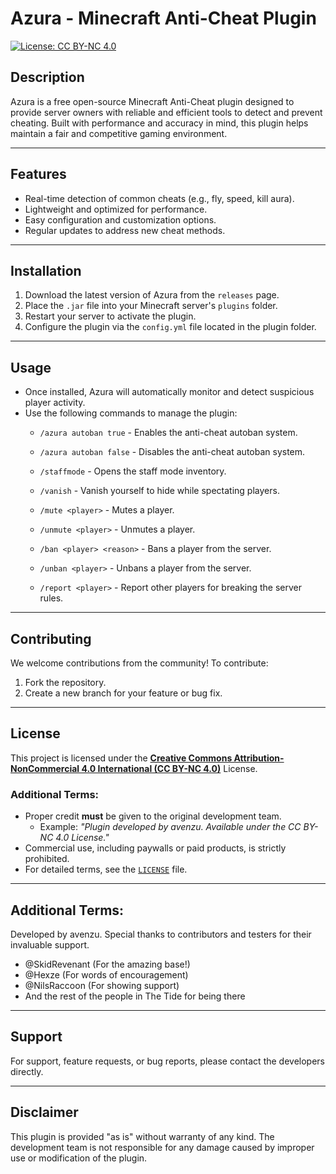 # Azura - Minecraft Anti-Cheat Plugin

[![License: CC BY-NC 4.0](https://img.shields.io/badge/License-CC%20BY--NC%204.0-lightgrey.svg)](https://creativecommons.org/licenses/by-nc/4.0/)

## Description
Azura is a free open-source Minecraft Anti-Cheat plugin designed to provide server owners with reliable and efficient tools to detect and prevent cheating. Built with performance and accuracy in mind, this plugin helps maintain a fair and competitive gaming environment.

---

## Features
- Real-time detection of common cheats (e.g., fly, speed, kill aura).
- Lightweight and optimized for performance.
- Easy configuration and customization options.
- Regular updates to address new cheat methods.

---

## Installation
1. Download the latest version of Azura from the `releases` page.
2. Place the `.jar` file into your Minecraft server's `plugins` folder.
3. Restart your server to activate the plugin.
4. Configure the plugin via the `config.yml` file located in the plugin folder.

---

## Usage
- Once installed, Azura will automatically monitor and detect suspicious player activity.
- Use the following commands to manage the plugin:
  - `/azura autoban true` - Enables the anti-cheat autoban system.
  - `/azura autoban false` - Disables the anti-cheat autoban system.
 
  - `/staffmode` - Opens the staff mode inventory.
  - `/vanish` - Vanish yourself to hide while spectating players.
  - `/mute <player>` - Mutes a player.
  - `/unmute <player>` - Unmutes a player.
  - `/ban <player> <reason>` - Bans a player from the server.
  - `/unban <player>` - Unbans a player from the server.
 
  - `/report <player>` - Report other players for breaking the server rules.

---

## Contributing
We welcome contributions from the community! To contribute:
1. Fork the repository.
2. Create a new branch for your feature or bug fix.

---

## License
This project is licensed under the **[Creative Commons Attribution-NonCommercial 4.0 International (CC BY-NC 4.0)](https://creativecommons.org/licenses/by-nc/4.0/)** License.

### Additional Terms:
- Proper credit **must** be given to the original development team. 
  - Example: *"Plugin developed by avenzu. Available under the CC BY-NC 4.0 License."*
- Commercial use, including paywalls or paid products, is strictly prohibited.
- For detailed terms, see the [`LICENSE`](LICENSE) file.

---

## Additional Terms:
Developed by avenzu.
Special thanks to contributors and testers for their invaluable support.

- @SkidRevenant (For the amazing base!)
- @Hexze (For words of encouragement)
- @NilsRaccoon (For showing support)
- And the rest of the people in The Tide for being there

---

## Support
For support, feature requests, or bug reports, please contact the developers directly.

---

## Disclaimer
This plugin is provided "as is" without warranty of any kind. The development team is not responsible for any damage caused by improper use or modification of the plugin.
